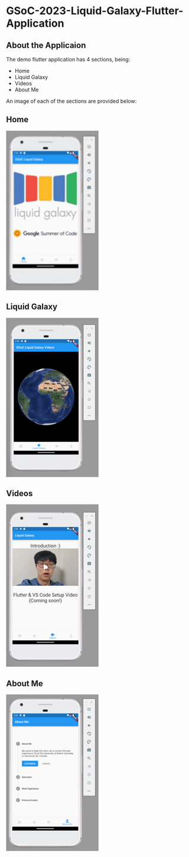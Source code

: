 # GSoC-2023-Liquid-Galaxy-Flutter-Application

## About the Applicaion

The demo flutter application has 4 sections, being:
- Home
- Liquid Galaxy
- Videos
- About Me

An image of each of the sections are provided below:



## Home

![home](demo_flutter_application/ReadMe%20Images/Home.png)

## Liquid Galaxy

![liquid-galaxy](demo_flutter_application/ReadMe%20Images/Liquid%20Galaxy.png)

## Videos

![video](demo_flutter_application/ReadMe%20Images/Video.png)

## About Me

![about](demo_flutter_application/ReadMe%20Images/About.png)